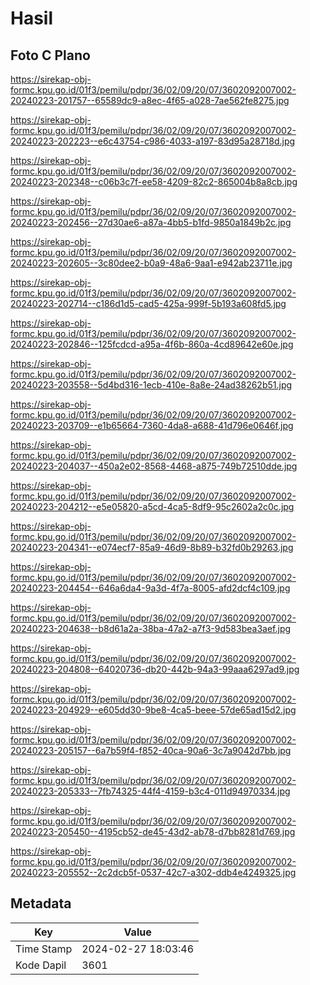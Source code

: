 # Hasil

## Foto C Plano

https://sirekap-obj-formc.kpu.go.id/01f3/pemilu/pdpr/36/02/09/20/07/3602092007002-20240223-201757--65589dc9-a8ec-4f65-a028-7ae562fe8275.jpg

https://sirekap-obj-formc.kpu.go.id/01f3/pemilu/pdpr/36/02/09/20/07/3602092007002-20240223-202223--e6c43754-c986-4033-a197-83d95a28718d.jpg

https://sirekap-obj-formc.kpu.go.id/01f3/pemilu/pdpr/36/02/09/20/07/3602092007002-20240223-202348--c06b3c7f-ee58-4209-82c2-865004b8a8cb.jpg

https://sirekap-obj-formc.kpu.go.id/01f3/pemilu/pdpr/36/02/09/20/07/3602092007002-20240223-202456--27d30ae6-a87a-4bb5-b1fd-9850a1849b2c.jpg

https://sirekap-obj-formc.kpu.go.id/01f3/pemilu/pdpr/36/02/09/20/07/3602092007002-20240223-202605--3c80dee2-b0a9-48a6-9aa1-e942ab23711e.jpg

https://sirekap-obj-formc.kpu.go.id/01f3/pemilu/pdpr/36/02/09/20/07/3602092007002-20240223-202714--c186d1d5-cad5-425a-999f-5b193a608fd5.jpg

https://sirekap-obj-formc.kpu.go.id/01f3/pemilu/pdpr/36/02/09/20/07/3602092007002-20240223-202846--125fcdcd-a95a-4f6b-860a-4cd89642e60e.jpg

https://sirekap-obj-formc.kpu.go.id/01f3/pemilu/pdpr/36/02/09/20/07/3602092007002-20240223-203558--5d4bd316-1ecb-410e-8a8e-24ad38262b51.jpg

https://sirekap-obj-formc.kpu.go.id/01f3/pemilu/pdpr/36/02/09/20/07/3602092007002-20240223-203709--e1b65664-7360-4da8-a688-41d796e0646f.jpg

https://sirekap-obj-formc.kpu.go.id/01f3/pemilu/pdpr/36/02/09/20/07/3602092007002-20240223-204037--450a2e02-8568-4468-a875-749b72510dde.jpg

https://sirekap-obj-formc.kpu.go.id/01f3/pemilu/pdpr/36/02/09/20/07/3602092007002-20240223-204212--e5e05820-a5cd-4ca5-8df9-95c2602a2c0c.jpg

https://sirekap-obj-formc.kpu.go.id/01f3/pemilu/pdpr/36/02/09/20/07/3602092007002-20240223-204341--e074ecf7-85a9-46d9-8b89-b32fd0b29263.jpg

https://sirekap-obj-formc.kpu.go.id/01f3/pemilu/pdpr/36/02/09/20/07/3602092007002-20240223-204454--646a6da4-9a3d-4f7a-8005-afd2dcf4c109.jpg

https://sirekap-obj-formc.kpu.go.id/01f3/pemilu/pdpr/36/02/09/20/07/3602092007002-20240223-204638--b8d61a2a-38ba-47a2-a7f3-9d583bea3aef.jpg

https://sirekap-obj-formc.kpu.go.id/01f3/pemilu/pdpr/36/02/09/20/07/3602092007002-20240223-204808--64020736-db20-442b-94a3-99aaa6297ad9.jpg

https://sirekap-obj-formc.kpu.go.id/01f3/pemilu/pdpr/36/02/09/20/07/3602092007002-20240223-204929--e605dd30-9be8-4ca5-beee-57de65ad15d2.jpg

https://sirekap-obj-formc.kpu.go.id/01f3/pemilu/pdpr/36/02/09/20/07/3602092007002-20240223-205157--6a7b59f4-f852-40ca-90a6-3c7a9042d7bb.jpg

https://sirekap-obj-formc.kpu.go.id/01f3/pemilu/pdpr/36/02/09/20/07/3602092007002-20240223-205333--7fb74325-44f4-4159-b3c4-011d94970334.jpg

https://sirekap-obj-formc.kpu.go.id/01f3/pemilu/pdpr/36/02/09/20/07/3602092007002-20240223-205450--4195cb52-de45-43d2-ab78-d7bb8281d769.jpg

https://sirekap-obj-formc.kpu.go.id/01f3/pemilu/pdpr/36/02/09/20/07/3602092007002-20240223-205552--2c2dcb5f-0537-42c7-a302-ddb4e4249325.jpg


## Metadata

| Key        | Value               |
| ---------- | ------------------- |
| Time Stamp | 2024-02-27 18:03:46 |
| Kode Dapil | 3601                |



